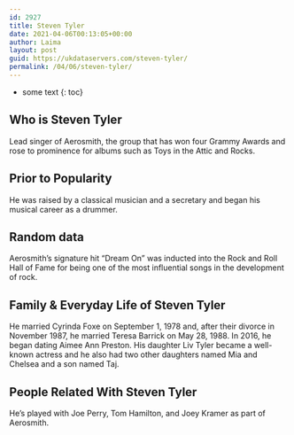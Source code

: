 ```yaml
---
id: 2927
title: Steven Tyler
date: 2021-04-06T00:13:05+00:00
author: Laima
layout: post
guid: https://ukdataservers.com/steven-tyler/
permalink: /04/06/steven-tyler/
---
```


* some text
{: toc}


## Who is Steven Tyler
                  
                  
                  
Lead singer of Aerosmith, the group that has won four Grammy Awards and rose to prominence for albums such as Toys in the Attic and Rocks. 
                  
              
            
              
            
                
                
                
## Prior to Popularity
                  
                  
                  
He was raised by a classical musician and a secretary and began his musical career as a drummer. 
                  
              
            
              
            
                
                
                
## Random data
                  
                  
                  
Aerosmith&#8217;s signature hit &#8220;Dream On&#8221; was inducted into the Rock and Roll Hall of Fame for being one of the most influential songs in the development of rock. 
                  
              
            
              
            
                
                
                
## Family & Everyday Life of Steven Tyler
                  
                  
                  
He married Cyrinda Foxe on September 1, 1978 and, after their divorce in November 1987, he married Teresa Barrick on May 28, 1988. In 2016, he began dating Aimee Ann Preston. His daughter Liv Tyler became a well-known actress and he also had two other daughters named Mia and Chelsea and a son named Taj. 
                  
              
            
              
            
                
                
                
## People Related With Steven Tyler
                  
                  
                  
He&#8217;s played with Joe Perry, Tom Hamilton, and Joey Kramer as part of Aerosmith. 
                  
              
            
              
            
                
              
            
              
              
            
            
              
            
          
          
          